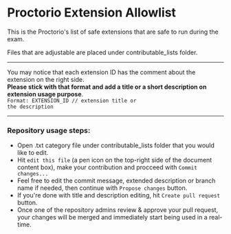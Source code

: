 <h1>Proctorio Extension Allowlist</h1>
This is the Proctorio's list of safe extensions that are safe to run during the exam.

Files that are adjustable are placed under contributable_lists folder. 
<hr>

You may notice that each extension ID has the comment about the extension on the right side.<br>
<strong>Please stick with that format and add a title or a short description on extension usage purpose</strong>.</br>
<code>Format: EXTENSION_ID // extension title or the description</code>
<hr>

<h3>Repository usage steps:</h3>
<ul>
  <li>Open .txt category file under contributable_lists folder that you would like to edit.</li>
  <li>Hit <code>edit this file</code> (a pen icon on the top-right side of the document content box), make your contribution and procceed with <code>Commit changes...</code></li>
  <li>Feel free to edit the commit message, extended description or branch name if needed, then continue with <code>Propose changes</code> button.</li>
  <li>If you're done with title and description editing, hit <code>Create pull request</code> button.</li>
  <li>Once one of the repository admins review & approve your pull request, your changes will be merged and immediately start being used in a real-time.</li>
</ul>
